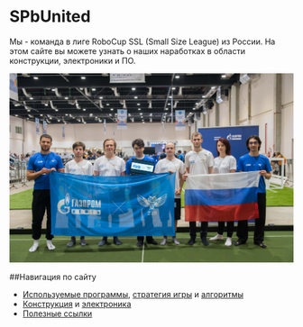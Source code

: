 # **SPbUnited**

Мы - команда в лиге RoboCup SSL (Small Size League) из России. На этом сайте вы можете узнать о наших наработках в области конструкции, электроники и ПО. 

![Our team](./img/larc2024_team.jpeg)

##Навигация по сайту
- [Используемые программы](./software/programs.md), [стратегия игры](./software/strategy.md) и [алгоритмы](./software/algorithms.md)
- [Конструкция](./hardware/construction.md) и [электроника](./hardware/electronics.md)
- [Полезные ссылки](./links.md)


<!-- ![FootBot v3](./img/footbot3.png) -->